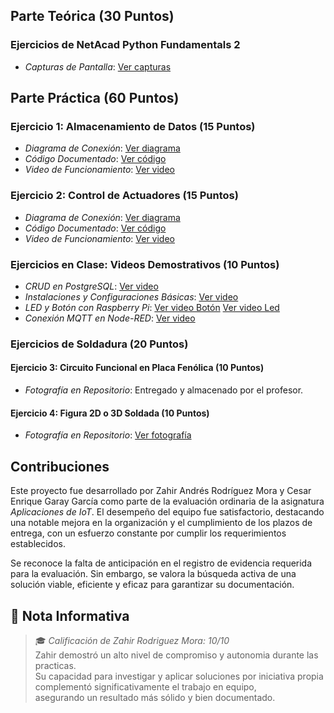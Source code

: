 ## Parte Teórica (30 Puntos)
### Ejercicios de NetAcad Python Fundamentals 2

- *Capturas de Pantalla*: [Ver capturas](https://drive.google.com/file/d/103ub6lh-iFAlNT98j1O9UWlszrM-8hyD/view?usp=sharing)

## Parte Práctica (60 Puntos)
### Ejercicio 1: Almacenamiento de Datos (15 Puntos)
- *Diagrama de Conexión*: [Ver diagrama](https://drive.google.com/file/d/1zDs04B_uuXCGFxXlg64_EvTXKkvZo8LV/view?usp=sharing)
- *Código Documentado*: [Ver código](https://drive.google.com/file/d/19DCmFGblouoOACEMoo9PnsUInnkVHwzA/view?usp=sharing)
- *Video de Funcionamiento*: [Ver video](https://drive.google.com/file/d/19n4yVjcfeZYIwyk4OqNJJc8cIvjYOoTS/view?usp=sharing)

### Ejercicio 2: Control de Actuadores (15 Puntos)
- *Diagrama de Conexión*: [Ver diagrama](https://drive.google.com/file/d/1qGN5_dEbdjStkV3Rru06B1-2ufs_2y7H/view?usp=sharing)
- *Código Documentado*: [Ver código](https://drive.google.com/file/d/14l_f879Xuobx8TiwaPu0Se6xP1Zi6V7S/view?usp=sharing)
- *Video de Funcionamiento*: [Ver video](https://drive.google.com/file/d/13mlFPmeQ_hC-IyKhHyPI91uiM4A1rMwB/view?usp=sharing)

### Ejercicios en Clase: Videos Demostrativos (10 Puntos)
- *CRUD en PostgreSQL*: [Ver video](https://drive.google.com/file/d/1iG4RB1SO0Td9A_v_0uGkO2PKtv-dB2is/view?usp=sharing)
- *Instalaciones y Configuraciones Básicas*: [Ver video](https://drive.google.com/file/d/1mOw0aDjdcZHsSDiWp4UGPNiAd25VdBoB/view?usp=sharing)
- *LED y Botón con Raspberry Pi*: [Ver video Botón](https://drive.google.com/file/d/1Jkx1hk0SKtWOSItbNeH9jMFhXeaQy8JD/view?usp=sharing) [Ver video Led](https://drive.google.com/file/d/1iKUR2FGNmcDvoU8USyoNdRrMMGjCKghf/view?usp=sharing)
- *Conexión MQTT en Node-RED*: [Ver video](https://drive.google.com/file/d/1GsSQFSfWRnfslcCeqwKBNA5kBDd07NEP/view?usp=sharing)

### Ejercicios de Soldadura (20 Puntos)
#### Ejercicio 3: Circuito Funcional en Placa Fenólica (10 Puntos)
- *Fotografía en Repositorio*: Entregado y almacenado por el profesor.

#### Ejercicio 4: Figura 2D o 3D Soldada (10 Puntos)
- *Fotografía en Repositorio*: [Ver fotografía](https://drive.google.com/file/d/1oYhv3zZzlU9iCok7U9Sdo_vTLbEmE3D3/view?usp=sharing)

## Contribuciones
Este proyecto fue desarrollado por Zahir Andrés Rodríguez Mora y Cesar Enrique Garay García como parte de la evaluación ordinaria de la asignatura *Aplicaciones de IoT*. El desempeño del equipo fue satisfactorio, destacando una notable mejora en la organización y el cumplimiento de los plazos de entrega, con un esfuerzo constante por cumplir los requerimientos establecidos.

Se reconoce la falta de anticipación en el registro de evidencia requerida para la evaluación. Sin embargo, se valora la búsqueda activa de una solución viable, eficiente y eficaz para garantizar su documentación.

## 📌 Nota Informativa  
> 🎓 *Calificación de Zahir Rodriguez Mora: 10/10*  
> Zahir demostró un alto nivel de compromiso y autonomia durante las practicas.  
> Su capacidad para investigar y aplicar soluciones por iniciativa propia complementó significativamente el trabajo en equipo,  
asegurando un resultado más sólido y bien documentado.
